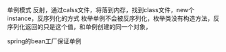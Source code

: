 
单例模式
反射，通过calss文件，将落到内存，找到class文件，new个instance，反序列化的方式
枚举单例不会被反序列化，枚举类没有构造方法，反序列化返回的只是这个值，和单例创建的同一个对象，

spring的bean工厂保证单例
